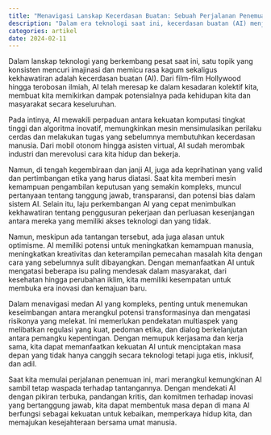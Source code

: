 ```yaml
---
title: "Menavigasi Lanskap Kecerdasan Buatan: Sebuah Perjalanan Penemuan"
description: "Dalam era teknologi saat ini, kecerdasan buatan (AI) menjadi pusat perhatian. Dalam artikel ini, kita menjelajahi bagaimana AI mengubah cara kita hidup dan bekerja. Dari potensi inovatifnya hingga tantangan etis, kita membahas bagaimana AI membentuk masa depan kita. Dengan pendekatan yang seimbang, kita dapat memanfaatkan kekuatan AI untuk kebaikan bersama sambil meminimalkan risiko yang melekat. Ayo temukan bagaimana AI menginspirasi dan memengaruhi kehidupan kita dalam perjalanan penemuan ini!"
categories: artikel
date: 2024-02-11
---
```

Dalam lanskap teknologi yang berkembang pesat saat ini, satu topik yang konsisten mencuri imajinasi dan memicu rasa kagum sekaligus kekhawatiran adalah kecerdasan buatan (AI). Dari film-film Hollywood hingga terobosan ilmiah, AI telah meresap ke dalam kesadaran kolektif kita, membuat kita memikirkan dampak potensialnya pada kehidupan kita dan masyarakat secara keseluruhan.

Pada intinya, AI mewakili perpaduan antara kekuatan komputasi tingkat tinggi dan algoritma inovatif, memungkinkan mesin mensimulasikan perilaku cerdas dan melakukan tugas yang sebelumnya membutuhkan kecerdasan manusia. Dari mobil otonom hingga asisten virtual, AI sudah merombak industri dan merevolusi cara kita hidup dan bekerja.

Namun, di tengah kegembiraan dan janji AI, juga ada keprihatinan yang valid dan pertimbangan etika yang harus diatasi. Saat kita memberi mesin kemampuan pengambilan keputusan yang semakin kompleks, muncul pertanyaan tentang tanggung jawab, transparansi, dan potensi bias dalam sistem AI. Selain itu, laju perkembangan AI yang cepat menimbulkan kekhawatiran tentang penggusuran pekerjaan dan perluasan kesenjangan antara mereka yang memiliki akses teknologi dan yang tidak.

Namun, meskipun ada tantangan tersebut, ada juga alasan untuk optimisme. AI memiliki potensi untuk meningkatkan kemampuan manusia, meningkatkan kreativitas dan keterampilan pemecahan masalah kita dengan cara yang sebelumnya sulit dibayangkan. Dengan memanfaatkan AI untuk mengatasi beberapa isu paling mendesak dalam masyarakat, dari kesehatan hingga perubahan iklim, kita memiliki kesempatan untuk membuka era inovasi dan kemajuan baru.

Dalam menavigasi medan AI yang kompleks, penting untuk menemukan keseimbangan antara merangkul potensi transformasinya dan mengatasi risikonya yang melekat. Ini memerlukan pendekatan multiaspek yang melibatkan regulasi yang kuat, pedoman etika, dan dialog berkelanjutan antara pemangku kepentingan. Dengan memupuk kerjasama dan kerja sama, kita dapat memanfaatkan kekuatan AI untuk menciptakan masa depan yang tidak hanya canggih secara teknologi tetapi juga etis, inklusif, dan adil.

Saat kita memulai perjalanan penemuan ini, mari merangkul kemungkinan AI sambil tetap waspada terhadap tantangannya. Dengan mendekati AI dengan pikiran terbuka, pandangan kritis, dan komitmen terhadap inovasi yang bertanggung jawab, kita dapat membentuk masa depan di mana AI berfungsi sebagai kekuatan untuk kebaikan, memperkaya hidup kita, dan memajukan kesejahteraan bersama umat manusia.
